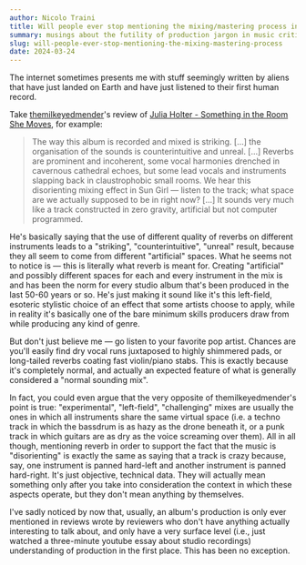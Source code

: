 ```yaml
---
author: Nicolo Traini
title: Will people ever stop mentioning the mixing/mastering process in their reviews and avoid making fools of themselves?
summary: musings about the futility of production jargon in music criticism
slug: will-people-ever-stop-mentioning-the-mixing-mastering-process
date: 2024-03-24
---
```


The internet sometimes presents me with stuff seemingly written by aliens that have just landed on Earth and have just listened to their first human record.

Take [themilkeyedmender](https://rateyourmusic.com/~themilkeyedmender)'s review of [Julia Holter - Something in the Room She Moves](https://rateyourmusic.com/release/album/julia-holter/something-in-the-room-she-moves/), for example:

> The way this album is recorded and mixed is striking. [...] the organisation of the sounds is counterintuitive and unreal. [...] Reverbs are prominent and incoherent, some vocal harmonies drenched in cavernous cathedral echoes, but some lead vocals and instruments slapping back in claustrophobic small rooms. We hear this disorienting mixing effect in Sun Girl — listen to the track; what space are we actually supposed to be in right now? [...] It sounds very much like a track constructed in zero gravity, artificial but not computer programmed.

He's basically saying that the use of different quality of reverbs on different instruments leads to a "striking", "counterintuitive", "unreal" result, because they all seem to come from different "artificial" spaces. What he seems not to notice is — this is literally what reverb is meant for. Creating "artificial" and possibly different spaces for each and every instrument in the mix is and has been the norm for every studio album that's been produced in the last 50-60 years or so. He's just making it sound like it's this left-field, esoteric stylistic choice of an effect that some artists choose to apply, while in reality it's basically one of the bare minimum skills producers draw from while producing any kind of genre. 

But don't just believe me — go listen to your favorite pop artist. Chances are you'll easily find dry vocal runs juxtaposed to highly shimmered pads, or long-tailed reverbs coating fast violin/piano stabs. This is exactly because it's completely normal, and actually an expected feature of what is generally considered a "normal sounding mix". 

In fact, you could even argue that the very opposite of themilkeyedmender's point is true: "experimental", "left-field", "challenging" mixes are usually the ones in which all instruments share the same virtual space (i.e. a techno track in which the bassdrum is as hazy as the drone beneath it, or a punk track in which guitars are as dry as the voice screaming over them). All in all though, mentioning reverb in order to support the fact that the music is "disorienting" is exactly the same as saying that a track is crazy because, say, one instrument is panned hard-left and another instrument is panned hard-right. It's just objective, technical data. They will actually mean something only after you take into consideration the context in which these aspects operate, but they don't mean anything by themselves.

I've sadly noticed by now that, usually, an album's production is only ever mentioned in reviews wrote by reviewers who don't have anything actually interesting to talk about, and only have a very surface level (i.e., just watched a three-minute youtube essay about studio recordings) understanding of production in the first place. This has been no exception.